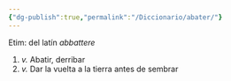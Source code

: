 ```yaml
---
{"dg-publish":true,"permalink":"/Diccionario/abater/"}
---
```


Etim: del latín *abbattere*
1. *v.* Abatir, derribar
2. *v.* Dar la vuelta a la tierra antes de sembrar